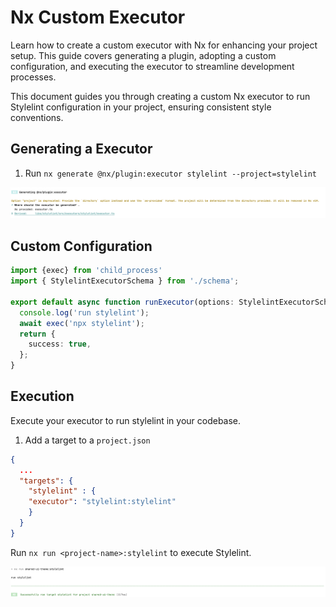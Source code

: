 # Nx Custom Executor

Learn how to create a custom executor with Nx for enhancing your project setup. This guide covers generating a plugin, adopting a custom configuration, and executing the executor to streamline development processes.

This document guides you through creating a custom Nx executor to run Stylelint configuration in your project, ensuring consistent style conventions.

## Generating a Executor

1. Run `nx generate @nx/plugin:executor stylelint --project=stylelint`

<img src="./images/generate-executor.png">

## Custom Configuration

```ts
import {exec} from 'child_process'
import { StylelintExecutorSchema } from './schema';

export default async function runExecutor(options: StylelintExecutorSchema) {
  console.log('run stylelint');
  await exec('npx stylelint');
  return {
    success: true,
  };
}
```

## Execution

Execute your executor to run stylelint in your codebase.

1. Add a target to a `project.json`
```json
{
  ...
  "targets": {
    "stylelint" : {
    "executor": "stylelint:stylelint"
    }
  }
}
```

Run `nx run <project-name>:stylelint` to execute Stylelint.

<img src="./images/executor-terminal-output.png">

